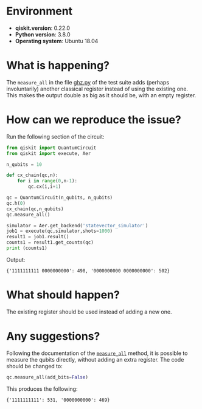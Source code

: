 # Environment

- **qiskit.__version__**: 0.22.0
- **Python version**: 3.8.0
- **Operating system**: Ubuntu 18.04

# What is happening?
The `measure_all` in the file [ghz.py](https://github.com/pnnl/SV-Sim/blob/3a22b3137c8f35b92375548ac9a94c1f47c35aa8/svsim/crusher/qiskit/test/ghz.py) of the test suite adds (perhaps involuntarily) another classical register instead of using the existing one. This makes the output double as big as it should be, with an empty register.

# How can we reproduce the issue?
Run the following section of the circuit:
```python
from qiskit import QuantumCircuit
from qiskit import execute, Aer

n_qubits = 10

def cx_chain(qc,n):
    for i in range(0,n-1):
        qc.cx(i,i+1)

qc = QuantumCircuit(n_qubits, n_qubits)
qc.h(0)
cx_chain(qc,n_qubits)
qc.measure_all()

simulator = Aer.get_backend('statevector_simulator')
job1 = execute(qc,simulator,shots=1000)
result1 = job1.result()
counts1 = result1.get_counts(qc)
print (counts1)
```
Output:
```
{'1111111111 0000000000': 498, '0000000000 0000000000': 502}
```

# What should happen?
The existing register should be used instead of adding a new one.

# Any suggestions?
Following the documentation of the [`measure_all`](https://qiskit.org/documentation/stubs/qiskit.circuit.QuantumCircuit.measure_all.html) method, it is possible to measure the qubits directly, without adding an extra register. The code should be changed to:
```python
qc.measure_all(add_bits=False)
```
This produces the following:
```
{'1111111111': 531, '0000000000': 469}
```
